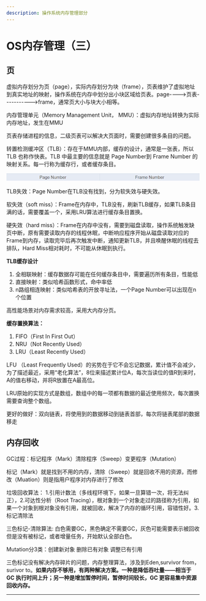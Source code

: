 ```yaml
---
description: 操作系统内存管理部分
---
```


# OS内存管理（三）

## 页

虚拟内存划分为页（page），实际内存划分为块（frame），页表维护了虚拟地址到真实地址的映射，操作系统在内存中划分出小块区域给页表。page---->页表----------->frame，通常页大小与块大小相等。

内存管理单元（Memory Management Unit， MMU）：虚拟内存地址转换为实际内存地址，发生在MMU

页表存储进程的信息，二级页表可以解决大页面时，需要创建很多条目的问题。

转置检测缓冲区（TLB）：存在于MMU内部，缓存的设计，通常是一张表，所以 TLB 也称作快表。TLB 中最主要的信息就是 Page Number到 Frame Number 的映射关系。每一行称为缓存行，或者缓存条目。

![](<../../.gitbook/assets/image (18).png>)

TLB失效：Page Number在TLB没有找到，分为软失效与硬失效。

软失效（soft miss）：Frame在内存中，TLB没有，刷新TLB缓存，如果TLB条目满的话，需要覆盖一个，采用LRU算法进行缓存条目置换。

硬失效（hard miss）：Frame在内存中没有，需要到磁盘读取，操作系统触发缺页中断，原有需要读取内存的线程休眠，中断响应程序开始从磁盘读取对应的Frame到内存，读取完毕后再次触发中断，通知更新TLB，并且唤醒休眠的线程去排队，Hard Miss相对耗时，不可能从休眠到执行。

**TLB缓存设计**

1. 全相联映射：缓存数据存可能在任何缓存条目中，需要遍历所有条目，性能低
2. 直接映射：类似哈希函数形式，命中率低
3. n路组相连映射：类似哈希表的开放寻址法，一个Page Number可以出现在n个位置

高性能场景对内存需求较高，采用大内存分页。

**缓存置换算法：**

1. FIFO（First In First Out）
2. NRU（Not Recently Used）
3. LRU（Least Recently Used）

LFU （Least Frequently Used）的劣势在于它不会忘记数据，累计值不会减少，为了描述最近，采用“老化算法”，8位来描述累计位A，每次当读位的值R到来时，A的值右移动，并将R放置在A最高位。

LRU原始的实现方式是数组，数组中的每一项都有数据的最近使用频次，每次置换需要查询整个数组。

更好的做好：双向链表，将使用到的数据移动到链表首部，每次将链表尾部的数据移走

## 内存回收

GC过程：标记程序（Mark）清除程序（Sweep）变更程序（Mutation）

标记（Mark）就是找到不用的内存，清除（Sweep）就是回收不用的资源，而修改（Muation）则是指用户程序对内存进行了修改

垃圾回收算法： 1.引用计数法（多线程环境下，如果一旦算错一次，将无法纠正），2.可达性分析（Root Tracing），根对象到一个对象走过的路径称为引用，如果一个对象到根对象没有引用，就被回收，解决了内存的循环引用，容错性好。3. 标记清除法

三色标记-清除算法: 白色需要GC，黑色确定不需要GC，灰色可能需要表示被回收但是没有被标记，或者增量任务，开始默认全部白色。

Mutation分3类：创建新对象  删除已有对象  调整已有引用

三色标记没有解决内存碎片的问题，内存整理算法，涉及到Eden,survivor from， surivor to。**如果内存不够用，有两种解决方案。一种是降低吞吐量——相当于 GC 执行时间上升；另一种是增加暂停时间，暂停时间较长，GC 更容易集中资源回收内存。**



****
